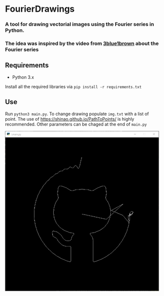 # FourierDrawings

### A tool for drawing vectorial images using the Fourier series in Python.
### The idea was inspired by the video from [3blue1brown](https://www.youtube.com/watch?v=r6sGWTCMz2k) about the Fourier series

## Requirements
- Python 3.x

Install all the required libraries via `pip install -r requirements.txt`

## Use
Run `python3 main.py`. To change drawing populate `img.txt` with a list of point. The use of https://shinao.github.io/PathToPoints/ is highly recommended. Other parameters can be chaged at the end of `main.py`

![img](https://github.com/marcon21/FourierDrawings/blob/master/example.png?raw=true)



